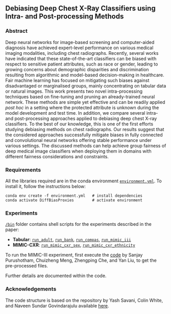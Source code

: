 ## Debiasing Deep Chest X-Ray Classifiers using Intra- and Post-processing Methods

### Abstract
Deep neural networks for image-based screening and computer-aided diagnosis have achieved expert-level performance on various medical imaging modalities, including chest radiographs. Recently, several works have indicated that these state-of-the-art classifiers can be biased with respect to sensitive patient attributes, such as race or gender, leading to growing concerns about demographic disparities and discrimination resulting from algorithmic and model-based decision-making in healthcare. Fair machine learning has focused on mitigating such biases against disadvantaged or marginalised groups, mainly concentrating on tabular data or natural images. This work presents two novel intra-processing techniques based on fine-tuning and pruning an already-trained neural network. These methods are simple yet effective and can be readily applied *post hoc* in a setting where the protected attribute is unknown during the model development and test time. In addition, we compare several intra- and post-processing approaches applied to debiasing deep chest X-ray classifiers. To the best of our knowledge, this is one of the first efforts studying debiasing methods on chest radiographs. Our results suggest that the considered approaches successfully mitigate biases in fully connected and convolutional neural networks offering stable performance under various settings. The discussed methods can help achieve group fairness of deep medical image classifiers when deploying them in domains with different fairness considerations and constraints.

### Requirements
All the libraries required are in the conda environment [`environment.yml`](environment.yml). To install it, follow the instructions below:
```
conda env create -f environment.yml   # install dependencies
conda activate DiffBiasProxies        # activate environment
```

### Experiments
[`/bin`](bin/) folder contains shell scripts for the experiments described in the paper:
- **Tabular**: [`run_adult`](bin/run_adult), [`run_bank`](bin/run_bank), [`run_compas`](bin/run_compas), [`run_mimic_iii`](bin/run_mimic_iii)
- **MIMIC-CXR**: [`run_mimic_cxr_sex`](bin/run_mimic_cxr_sex), [`run_mimic_cxr_ethnicity`](bin/run_mimic_cxr_ethnicity)

To run the MIMIC-III experiment, first execute the [code](https://github.com/USC-Melady/Benchmarking_DL_MIMICIII) by Sanjay Purushotham, Chuizheng Meng, Zhengping Che, and Yan Liu, to get the pre-processed files.

Further details are documented within the code.

### Acknowledgements
The code structure is based on the repository by Yash Savani, Colin White, and Naveen Sundar Govindarajulu available [here](https://github.com/abacusai/intraprocessing_debiasing).
